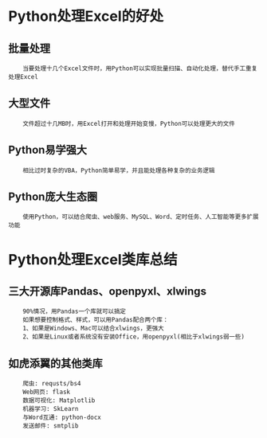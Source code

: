 # Python处理Excel的好处
## 批量处理
        当要处理十几个Excel文件时，用Python可以实现批量扫描、自动化处理，替代手工重复处理Excel
## 大型文件
        文件超过十几MB时，用Excel打开和处理开始变慢，Python可以处理更大的文件
## Python易学强大
        相比过时复杂的VBA，Python简单易学，并且能处理各种复杂的业务逻辑
## Python庞大生态圈
        使用Python，可以结合爬虫、web服务、MySQL、Word、定时任务、人工智能等更多扩展功能

# Python处理Excel类库总结
## 三大开源库Pandas、openpyxl、xlwings
        90%情况，用Pandas一个库就可以搞定
        如果想要控制格式、样式，可以用Pandas配合两个库：
        1、如果是Windows、Mac可以结合xlwings，更强大
        2、如果是Linux或者系统没有安装Office，用openpyxl(相比于xlwings弱一些)
## 如虎添翼的其他类库
        爬虫: requsts/bs4
        Web网页: flask
        数据可视化: Matplotlib
        机器学习: SkLearn
        与Word互通: python-docx
        发送邮件: smtplib